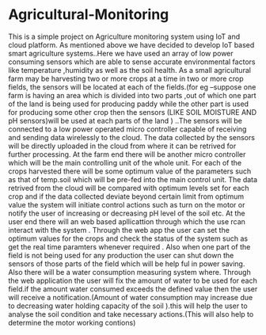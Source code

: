 # Agricultural-Monitoring


This is a  simple project on   Agriculture monitoring system using IoT and cloud platform.
As mentioned above we have decided to develop IoT based smart agriculture systems..Here we have used an array of  low power consuming sensors which  are able to sense accurate environmental  factors like  temperature ,humidity as well as the soil health.
 As a small agricultural farm may be  harvesting two or more crops at a time in two or more crop fields, the sensors will be located at each of the  fields.(for eg –suppose one farm is having an area which is divided into two parts  ,out of which one part of the land is being used for producing paddy while the other part is used for producing some other crop then the sensors (LIKE SOIL MOISTURE AND pH sensors)will be used at each  parts of the land ) ..The  sensors will be connected to a low power operated micro controller capable of receiving and sending  data wirelessly to the cloud.  The  data collected by the sensors will be directly uploaded in the  cloud from where it can be retrived for further processing.  At the farm end  there will be another micro controller which will be the main controlling unit of the whole unit.  For  each of the crops harvested there will be some optimum value of the parameters such as that of temp.soil  which will be pre-fed  into the  main  control unit. The  data retrived from the cloud will be compared with optimum levels set for each crop and  if the data collected deviate beyond  certain limit from optimum value  the system will initiate control actions such as turn on the motor or notify the user of increasing or decreasing pH level of the soil etc. 
 At the user end there will an web based apllicattion through which  the use rcan interact with the system . Through the web app the user can set the optimum values for the crops and check the status of the system such  as get  the real time paramters whenever required . Also when one  part of the field is not being used for any production the  user can shut down the sensors of those parts of the field which will  be help ful in power saving.
Also there will be  a water consumption  measuring system where. Through the web application the user will fix the amount of water to be used for each  field.if the amount water consumed exceeds the  defined value then  the user will receive  a notification.(Amount of water consumption may increase due to decreasing water holding capacity of the soil ).this will help the user to analyse the soil condition and take necessary actions.(This will also help to determine the motor working contions)
